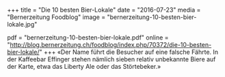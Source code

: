 +++
title = "Die 10 besten Bier-Lokale"
date = "2016-07-23"
media = "Bernerzeitung Foodblog"
image = "bernerzeitung-10-besten-bier-lokale.jpg"

pdf = "bernerzeitung-10-besten-bier-lokale.pdf"
online = "http://blog.bernerzeitung.ch/foodblog/index.php/70372/die-10-besten-bier-lokale/"
+++
«Der Name führt die Besucher auf eine falsche Fährte. In der Kaffeebar Effinger stehen nämlich sieben relativ unbekannte Biere auf der Karte, etwa das Liberty Ale oder das Störtebeker.»
